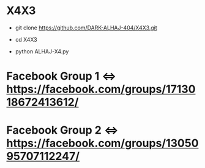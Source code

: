 # X4X3
- git clone https://github.com/DARK-ALHAJ-404/X4X3.git

- cd X4X3

- python ALHAJ-X4.py

# Facebook Group 1 <=> https://facebook.com/groups/1713018672413612/
# Facebook Group 2 <=> https://facebook.com/groups/1305095707112247/
